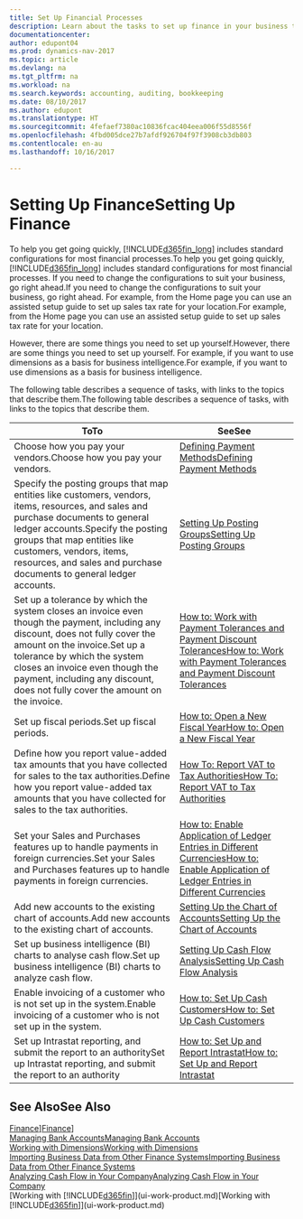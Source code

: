 ```yaml
---
title: Set Up Financial Processes
description: Learn about the tasks to set up finance in your business to suit all your accounting, auditing, or bookkeeping needs.
documentationcenter: 
author: edupont04
ms.prod: dynamics-nav-2017
ms.topic: article
ms.devlang: na
ms.tgt_pltfrm: na
ms.workload: na
ms.search.keywords: accounting, auditing, bookkeeping
ms.date: 08/10/2017
ms.author: edupont
ms.translationtype: HT
ms.sourcegitcommit: 4fefaef7380ac10836fcac404eea006f55d8556f
ms.openlocfilehash: 4fbd005dce27b7afdf926704f97f3908cb3db803
ms.contentlocale: en-au
ms.lasthandoff: 10/16/2017

---
```

# <a name="setting-up-finance"></a><span data-ttu-id="5cec9-103">Setting Up Finance</span><span class="sxs-lookup"><span data-stu-id="5cec9-103">Setting Up Finance</span></span>
<span data-ttu-id="5cec9-104">To help you get going quickly, [!INCLUDE[d365fin_long](includes/d365fin_long_md.md)] includes standard configurations for most financial processes.</span><span class="sxs-lookup"><span data-stu-id="5cec9-104">To help you get going quickly, [!INCLUDE[d365fin_long](includes/d365fin_long_md.md)] includes standard configurations for most financial processes.</span></span> <span data-ttu-id="5cec9-105">If you need to change the configurations to suit your business, go right ahead.</span><span class="sxs-lookup"><span data-stu-id="5cec9-105">If you need to change the configurations to suit your business, go right ahead.</span></span> <span data-ttu-id="5cec9-106">For example, from the Home page you can use an assisted setup guide to set up sales tax rate for your location.</span><span class="sxs-lookup"><span data-stu-id="5cec9-106">For example, from the Home page you can use an assisted setup guide to set up sales tax rate for your location.</span></span>  

<span data-ttu-id="5cec9-107">However, there are some things you need to set up yourself.</span><span class="sxs-lookup"><span data-stu-id="5cec9-107">However, there are some things you need to set up yourself.</span></span> <span data-ttu-id="5cec9-108">For example, if you want to use dimensions as a basis for business intelligence.</span><span class="sxs-lookup"><span data-stu-id="5cec9-108">For example, if you want to use dimensions as a basis for business intelligence.</span></span>  

<span data-ttu-id="5cec9-109">The following table describes a sequence of tasks, with links to the topics that describe them.</span><span class="sxs-lookup"><span data-stu-id="5cec9-109">The following table describes a sequence of tasks, with links to the topics that describe them.</span></span>

| <span data-ttu-id="5cec9-110">To</span><span class="sxs-lookup"><span data-stu-id="5cec9-110">To</span></span> | <span data-ttu-id="5cec9-111">See</span><span class="sxs-lookup"><span data-stu-id="5cec9-111">See</span></span> |
| --- | --- |
| <span data-ttu-id="5cec9-112">Choose how you pay your vendors.</span><span class="sxs-lookup"><span data-stu-id="5cec9-112">Choose how you pay your vendors.</span></span> |[<span data-ttu-id="5cec9-113">Defining Payment Methods</span><span class="sxs-lookup"><span data-stu-id="5cec9-113">Defining Payment Methods</span></span>](finance-payment-methods.md) |
| <span data-ttu-id="5cec9-114">Specify the posting groups that map entities like customers, vendors, items, resources, and sales and purchase documents to general ledger accounts.</span><span class="sxs-lookup"><span data-stu-id="5cec9-114">Specify the posting groups that map entities like customers, vendors, items, resources, and sales and purchase documents to general ledger accounts.</span></span> |[<span data-ttu-id="5cec9-115">Setting Up Posting Groups</span><span class="sxs-lookup"><span data-stu-id="5cec9-115">Setting Up Posting Groups</span></span>](finance-posting-groups.md)|
|<span data-ttu-id="5cec9-116">Set up a tolerance by which the system closes an invoice even though the payment, including any discount, does not fully cover the amount on the invoice.</span><span class="sxs-lookup"><span data-stu-id="5cec9-116">Set up a tolerance by which the system closes an invoice even though the payment, including any discount, does not fully cover the amount on the invoice.</span></span>|[<span data-ttu-id="5cec9-117">How to: Work with Payment Tolerances and Payment Discount Tolerances</span><span class="sxs-lookup"><span data-stu-id="5cec9-117">How to: Work with Payment Tolerances and Payment Discount Tolerances</span></span>](finance-payment-tolerance-and-payment-discount-tolerance.md)|
| <span data-ttu-id="5cec9-118">Set up fiscal periods.</span><span class="sxs-lookup"><span data-stu-id="5cec9-118">Set up fiscal periods.</span></span> |[<span data-ttu-id="5cec9-119">How to: Open a New Fiscal Year</span><span class="sxs-lookup"><span data-stu-id="5cec9-119">How to: Open a New Fiscal Year</span></span>](finance-how-open-new-fiscal-year.md) |
| <span data-ttu-id="5cec9-120">Define how you report value-added tax amounts that you have collected for sales to the tax authorities.</span><span class="sxs-lookup"><span data-stu-id="5cec9-120">Define how you report value-added tax amounts that you have collected for sales to the tax authorities.</span></span> |[<span data-ttu-id="5cec9-121">How To: Report VAT to Tax Authorities</span><span class="sxs-lookup"><span data-stu-id="5cec9-121">How To: Report VAT to Tax Authorities</span></span>](finance-how-report-vat.md)|
| <span data-ttu-id="5cec9-122">Set your Sales and Purchases features up to handle payments in foreign currencies.</span><span class="sxs-lookup"><span data-stu-id="5cec9-122">Set your Sales and Purchases features up to handle payments in foreign currencies.</span></span>|[<span data-ttu-id="5cec9-123">How to: Enable Application of Ledger Entries in Different Currencies</span><span class="sxs-lookup"><span data-stu-id="5cec9-123">How to: Enable Application of Ledger Entries in Different Currencies</span></span>](finance-how-enable-application-ledger-entries-different-currencies.md)
| <span data-ttu-id="5cec9-124">Add new accounts to the existing chart of accounts.</span><span class="sxs-lookup"><span data-stu-id="5cec9-124">Add new accounts to the existing chart of accounts.</span></span> |[<span data-ttu-id="5cec9-125">Setting Up the Chart of Accounts</span><span class="sxs-lookup"><span data-stu-id="5cec9-125">Setting Up the Chart of Accounts</span></span>](finance-setup-chart-accounts.md) |
| <span data-ttu-id="5cec9-126">Set up business intelligence (BI) charts to analyse cash flow.</span><span class="sxs-lookup"><span data-stu-id="5cec9-126">Set up business intelligence (BI) charts to analyze cash flow.</span></span> |[<span data-ttu-id="5cec9-127">Setting Up Cash Flow Analysis</span><span class="sxs-lookup"><span data-stu-id="5cec9-127">Setting Up Cash Flow Analysis</span></span>](finance-setup-cash-flow-analyses.md) |
|<span data-ttu-id="5cec9-128">Enable invoicing of a customer who is not set up in the system.</span><span class="sxs-lookup"><span data-stu-id="5cec9-128">Enable invoicing of a customer who is not set up in the system.</span></span>|[<span data-ttu-id="5cec9-129">How to: Set Up Cash Customers</span><span class="sxs-lookup"><span data-stu-id="5cec9-129">How to: Set Up Cash Customers</span></span>](finance-how-to-set-up-cash-customers.md)|
| <span data-ttu-id="5cec9-130">Set up Intrastat reporting, and submit the report to an authority</span><span class="sxs-lookup"><span data-stu-id="5cec9-130">Set up Intrastat reporting, and submit the report to an authority</span></span> | [<span data-ttu-id="5cec9-131">How to: Set Up and Report Intrastat</span><span class="sxs-lookup"><span data-stu-id="5cec9-131">How to: Set Up and Report Intrastat</span></span>](finance-how-setup-report-intrastat.md)|

## <a name="see-also"></a><span data-ttu-id="5cec9-132">See Also</span><span class="sxs-lookup"><span data-stu-id="5cec9-132">See Also</span></span>
<span data-ttu-id="5cec9-133">[Finance](finance.md)]</span><span class="sxs-lookup"><span data-stu-id="5cec9-133">[Finance](finance.md)]</span></span>  
[<span data-ttu-id="5cec9-134">Managing Bank Accounts</span><span class="sxs-lookup"><span data-stu-id="5cec9-134">Managing Bank Accounts</span></span>](bank-manage-bank-accounts.md)  
[<span data-ttu-id="5cec9-135">Working with Dimensions</span><span class="sxs-lookup"><span data-stu-id="5cec9-135">Working with Dimensions</span></span>](finance-dimensions.md)  
[<span data-ttu-id="5cec9-136">Importing Business Data from Other Finance Systems</span><span class="sxs-lookup"><span data-stu-id="5cec9-136">Importing Business Data from Other Finance Systems</span></span>](upload-data.md)  
[<span data-ttu-id="5cec9-137">Analyzing Cash Flow in Your Company</span><span class="sxs-lookup"><span data-stu-id="5cec9-137">Analyzing Cash Flow in Your Company</span></span>](finance-analyze-cash-flow.md)  
<span data-ttu-id="5cec9-138">[Working with [!INCLUDE[d365fin](includes/d365fin_md.md)]](ui-work-product.md)</span><span class="sxs-lookup"><span data-stu-id="5cec9-138">[Working with [!INCLUDE[d365fin](includes/d365fin_md.md)]](ui-work-product.md)</span></span>  

## 


